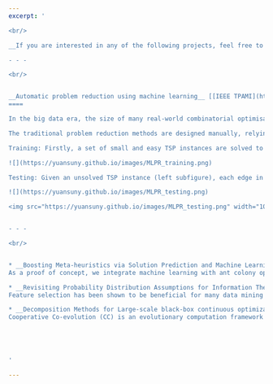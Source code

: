 ```yaml
---
excerpt: '

<br/> 

__If you are interested in any of the following projects, feel free to contract me for a collaboration.__ 

- - - 

<br/>


__Automatic problem reduction using machine learning__ [[IEEE TPAMI](https://yuansuny.github.io/files/Jpaper_MLPR.pdf), [OR Spectrum](https://arxiv.org/pdf/2005.05847.pdf)] <br/>
====

In the big data era, the size of many real-world combinatorial optimisation problems has increased significantly over the years, making the problems very hard to solve. This project aims to develop innovative problem reduction methods using machine learning to reduce the size of large-scale combinatorial optimisation problems so that the reduced problems can be solved by existing optimisation algorithms. <br/>

The traditional problem reduction methods are designed manually, relying on the intuition or insights of an expert. In this project, we aim to develop innovative machine learning models to automate the process of problem reduction, thus alleviating the requirement of domain knowledge. The underlying mechanism of the proposed method is illustrated within the context of Travelling Salesman Problem (TSP) as follows.  <br/>

Training: Firstly, a set of small and easy TSP instances are solved to optimality, with all the optimal routes highlighted in yellow in the corresponding graph (left subfigure). Features (e.g. edge weight) are then extracted to characterise each edge in the graphs, and edges are mapped to the feature space as training points or examples (middle subfigure). Finally, classification algorithms can be used to learn a decision boundary in the feature space to well separate edges (training examples) that are part of the optimal routes from those which are not (right subfigure). <br/>

![](https://yuansuny.github.io/images/MLPR_training.png)

Testing: Given an unsolved TSP instance (left subfigure), each edge in the corresponding graph is first mapped to a point in the feature space (middle subfigure). Based on the location of the points with respect to the optimal decision boundary, the edges that are not expected to be part of the optimal route can be predicted and removed from the corresponding graph (right subfigure). <br/>

![](https://yuansuny.github.io/images/MLPR_testing.png)

<img src="https://yuansuny.github.io/images/MLPR_testing.png" width="100" height="20">


- - - 

<br/>


* __Boosting Meta-heuristics via Solution Prediction and Machine Learning__ (To apprear) <br/>
As a proof of concept, we integrate machine learning with ant colony optimization (ACO) to solve a combinatorial optimization problem. Our machine learning model trains on a set of optimally-solved problem instances, and predicts for a test instance which decision variables are more likely to be part of an optimal solution. We explore multiple ways of incorporating this solution prediction into the probabilistic model of ACO to bias its sampling towards using predicted high-quality decision variables more often, when constructing feasible solutions. We empirically show that our machine learning prediction significantly speeds up ACO in finding high-quality solutions, and outperforms other quality measure directly computed from problem characteristics.  Our model is robust in the sense that 1) it is fairly insensitive to the learning algorithm used in training; and 2) it generalizes well to large and real-world problem instances.

* __Revisiting Probability Distribution Assumptions for Information Theoretic Feature Selection__ [[outcome](https://yuansuny.github.io/files/Cpaper_PDA.pdf)] <br/>
Feature selection has been shown to be beneficial for many data mining and machine learning tasks, especially for big data analytics. Mutual Information (MI) is a well-known information-theoretic approach used to evaluate the relevance of feature subsets and class labels. However, estimating high-dimensional MI poses significant challenges. Consequently, a great deal of research has focused on using low-order MI approximations or computing a lower bound on MI called Variational Information (VI). These methods often require certain assumptions made on the probability distributions of features such that these distributions are realistic yet tractable to compute. In this project, we revealed two sets of distribution assumptions underlying many MI and VI based methods: Feature Independence Distribution and Geometric Mean Distribution. We systematically analyzed their strengths and weaknesses and proposed a logical extension called Arithmetic Mean Distribution, which leads to an unbiased and normalised estimation of probability densities. We conducted detailed empirical studies across a suite of 29 real-world classification problems and illustrated improved prediction accuracy of our methods based on the identification of more informative features, thus providing support for our theoretical findings.

* __Decomposition Methods for Large-scale black-box continuous optimization problems__ [[outcome](https://yuansuny.github.io/files/Jpaper_RDG.pdf)] <br/>
Cooperative Co-evolution (CC) is an evolutionary computation framework that can be used to solve high dimensional optimization problems via a ‘divide-and-conquer’ mechanism. However, the main challenge when using this framework lies in problem decomposition. That is, deciding how to allocate decision variables to a particular sub-problem, especially interacting decision variables. Existing decomposition methods are typically computationally expensive, taking $O(n^2)$ function evaluations when decomposing an n-dimensional problem. In this project, we propose a new decomposition method, which we call Recursive Differential Grouping (RDG), by considering the interaction between decision variables based on non-linearity detection. RDG recursively examines the interaction between a selected decision variable and the remaining variables, placing all interacting decision variables into the same sub-problem. We use analytical methods to show that RDG can be used to efficiently decompose an n-dimensional problem using $O(n \log n)$ function evaluations, without explicitly examining all pairwise variable interactions. We evaluated the efficacy of the RDG method using large scale benchmark optimization problems. Numerical simulation experiments showed that RDG greatly improved the efficiency of problem decomposition in terms of time complexity. Significantly, when RDG was embedded in a CC framework, the optimization results were better than results from seven other decomposition methods.





'

---
```


